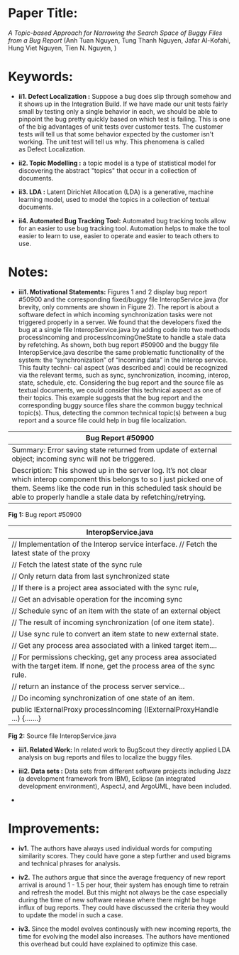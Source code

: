 # Paper Title:
*A Topic-based Approach for Narrowing the Search Space of Buggy Files from a Bug Report* 
(Anh Tuan Nguyen, Tung Thanh Nguyen, Jafar Al-Kofahi, Hung Viet Nguyen, Tien N. Nguyen, )


# Keywords:
* **ii1. Defect Localization :** Suppose a bug does slip through somehow and it shows up in the Integration Build. If we have made our unit tests fairly small by testing only a single behavior in each, we should be able to pinpoint the bug pretty quickly based on which test is failing. This is one of the big advantages of unit tests over customer tests. The customer tests will tell us that some behavior expected by the customer isn't working. The unit test will tell us why. This phenomena is called as Defect Localization.

* **ii2. Topic Modelling :**  a topic model is a type of statistical model for discovering the abstract "topics" that occur in a collection of documents.

* **ii3. LDA :** Latent Dirichlet Allocation (LDA)  is a generative, machine learning model, used to model the topics in a collection of textual documents.

* **ii4. Automated Bug Tracking Tool:** Automated bug tracking tools allow for an easier to use bug tracking tool. Automation helps to make the tool easier to learn to use, easier to operate and easier to teach others to use. 

# Notes:
* **iii1. Motivational Statements:**  Figures 1 and 2 display bug report #50900 and the corresponding fixed/buggy file InteropService.java (for brevity, only comments are shown in Figure 2). The report is about a software defect in which incoming synchronization tasks were not triggered properly in a server. We found that the developers fixed the bug at a single file InteropService.java by adding code into two methods processIncoming and processIncomingOneState to handle a stale data by refetching. As shown, both bug report #50900 and the buggy file InteropService.java describe the same problematic functionality of the system: the “synchronization” of “incoming data” in the interop service. This faulty techni- cal aspect (was described and) could be recognized via the relevant terms, such as sync, synchronization, incoming, interop, state, schedule, etc. Considering the bug report and the source file as textual documents, we could consider this technical aspect as one of their topics. This example suggests that the bug report and the corresponding buggy source files share the common buggy technical topic(s). Thus, detecting the common technical topic(s) between a bug report and a source file could help in bug file localization.

| Bug Report #50900 |
|-------------------|
| Summary: Error saving state returned from update of external object; incoming sync will not be triggered.
  Description: This showed up in the server log. It’s not clear which interop component this belongs to so I just picked one of them. Seems like the code run in this scheduled task should be able to properly handle a stale data by refetching/retrying. |
**Fig 1:** Bug report #50900


| InteropService.java |
|---------------------|
|// Implementation of the Interop service interface. // Fetch the latest state of the proxy |
|// Fetch the latest state of the sync rule |
|// Only return data from last synchronized state|
|// If there is a project area associated with the sync rule,|
|// Get an advisable operation for the incoming sync|
|// Schedule sync of an item with the state of an external object|
|// The result of incoming synchronization (of one item state).|
|// Use sync rule to convert an item state to new external state.|
|// Get any process area associated with a linked target item....|
|// For permissions checking, get any process area associated with the target item. If none, get the process area of the sync rule.|
|// return an instance of the process server service...|
|// Do incoming synchronization of one state of an item.|
|public IExternalProxy processIncoming (IExternalProxyHandle ...) {.......} |
**Fig 2:** Source file InteropService.java

* **iii1.  Related Work:** In related work to BugScout they directly applied LDA analysis on bug reports and files to localize the buggy files.

* **iii2. Data sets :** Data sets from different software projects including Jazz (a development framework from IBM), Eclipse (an integrated development environment), AspectJ, and ArgoUML, have been included.

* 

# Improvements:
* **iv1.** The authors have always used individual words for computing similarity scores. They could have gone a step further and used bigrams and technical phrases for analysis.
* **iv2.** The authors argue that since the average frequency of new report arrival is around 1 - 1.5 per hour, their system has enough time to retrain and refresh the model. But this might not always be the case especially during the time of new software release where there might be huge influx of bug reports. They could have discussed the criteria they would to update the model in such a case.  

* **iv3.** Since the model evolves continously with new incoming reports, the time for evolving the model also increases. The authors have mentioned this overhead but could have explained to optimize this case.

